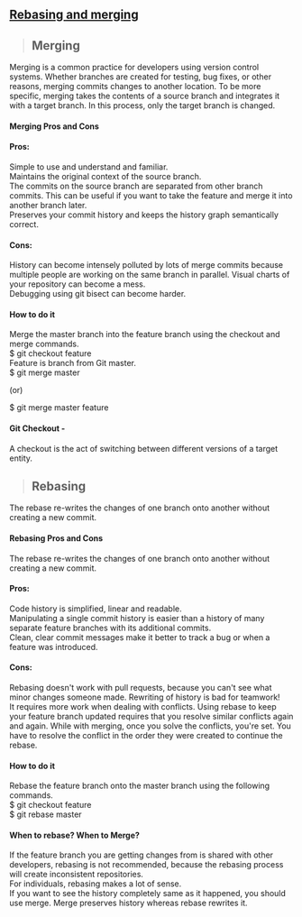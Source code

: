 ## [Rebasing and merging](https://prayuja-teli.github.io/Blog/Git)     


> ## Merging <br/>

Merging is a common practice for developers using version control systems. Whether branches are created for testing, bug fixes, or other reasons, merging commits changes to another location. To be more specific, merging takes the contents of a source branch and integrates it with a target branch. In this process, only the target branch is changed. 

#### Merging Pros and Cons<br/>

#### Pros:<br/>

Simple to use and understand and familiar.</br>
Maintains the original context of the source branch.<br/>
The commits on the source branch are separated from other branch commits. This can be useful if you want to take the feature and merge it into another branch later.<br/>
Preserves your commit history and keeps the history graph semantically correct.<br/>

#### Cons:<br/>
History can become intensely polluted by lots of merge commits because multiple people are working on the same branch in parallel. Visual charts of your repository can become a mess.<br/>
Debugging using git bisect can become harder.<br/>

#### How to do it<br/>
Merge the master branch into the feature branch using the checkout and merge commands.<br/>
$ git checkout feature<br/> 
Feature is branch from Git master.<br/>
$ git merge master<br/>
 
(or)<br/>
 
$ git merge master feature<br/>

#### Git Checkout -<br/>

A checkout is the act of switching between different versions of a target entity.<br/>


> ## Rebasing <br/>
 
The rebase re-writes the changes of one branch onto another without creating a new commit.<br/>
 
#### Rebasing Pros and Cons <br/>

The rebase re-writes the changes of one branch onto another without creating a new commit.

#### Pros: <br/>
Code history is simplified, linear and readable.<br/>
Manipulating a single commit history is easier than a history of many separate feature branches with its additional commits.<br/>
Clean, clear commit messages make it better to track a bug or when a feature was introduced.<br/>

#### Cons: <br/>

Rebasing doesn't work with pull requests, because you can't see what minor changes someone made. Rewriting of history is bad for teamwork!<br/>
It requires more work when dealing with conflicts. Using rebase to keep your feature branch updated requires that you resolve similar conflicts again and again. While with merging, once you solve the conflicts, you're set. You have to resolve the conflict in the order they were created to continue the rebase.<br/>

#### How to do it<br/>
Rebase the feature branch onto the master branch using the following commands.<br/>
$ git checkout feature<br/>
$ git rebase master<br/>

#### When to rebase? When to Merge?<br/>
If the feature branch you are getting changes from is shared with other developers, rebasing is not recommended, because the rebasing process will create inconsistent repositories.<br/>
For individuals, rebasing makes a lot of sense.<br/>
If you want to see the history completely same as it happened, you should use merge. Merge preserves history whereas rebase rewrites it.<br/>











